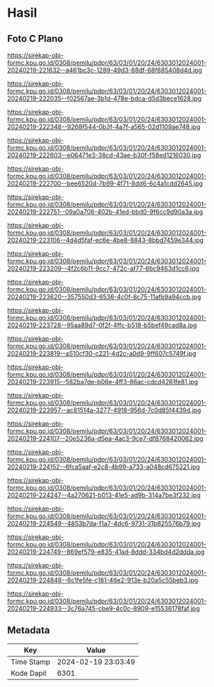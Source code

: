 # Hasil

## Foto C Plano

https://sirekap-obj-formc.kpu.go.id/0308/pemilu/pdpr/63/03/01/20/24/6303012024001-20240219-221632--a461bc3c-1289-49d3-88df-68f685408d4d.jpg

https://sirekap-obj-formc.kpu.go.id/0308/pemilu/pdpr/63/03/01/20/24/6303012024001-20240219-222035--f02567ae-3b1d-478e-bdca-d5d3bece1628.jpg

https://sirekap-obj-formc.kpu.go.id/0308/pemilu/pdpr/63/03/01/20/24/6303012024001-20240219-222348--9268f544-0b3f-4a7f-a565-02d1109ae748.jpg

https://sirekap-obj-formc.kpu.go.id/0308/pemilu/pdpr/63/03/01/20/24/6303012024001-20240219-222603--e06471e3-38cd-43ae-b30f-f58ed1216030.jpg

https://sirekap-obj-formc.kpu.go.id/0308/pemilu/pdpr/63/03/01/20/24/6303012024001-20240219-222700--bee6520d-7b99-4f71-8dd6-6c4a1cdd2645.jpg

https://sirekap-obj-formc.kpu.go.id/0308/pemilu/pdpr/63/03/01/20/24/6303012024001-20240219-222751--09a0a708-402b-41ed-bbd0-9f6cc9d90a3a.jpg

https://sirekap-obj-formc.kpu.go.id/0308/pemilu/pdpr/63/03/01/20/24/6303012024001-20240219-223106--4d4d5faf-ec6e-4be8-8843-8bbd7459e344.jpg

https://sirekap-obj-formc.kpu.go.id/0308/pemilu/pdpr/63/03/01/20/24/6303012024001-20240219-223209--4f2c6b11-9cc7-472c-af77-6bc9463d1cc6.jpg

https://sirekap-obj-formc.kpu.go.id/0308/pemilu/pdpr/63/03/01/20/24/6303012024001-20240219-223620--357550d3-6536-4c0f-8c75-11afb9a94ccb.jpg

https://sirekap-obj-formc.kpu.go.id/0308/pemilu/pdpr/63/03/01/20/24/6303012024001-20240219-223728--95aa89d7-0f2f-4ffc-b518-b5bef49cad8a.jpg

https://sirekap-obj-formc.kpu.go.id/0308/pemilu/pdpr/63/03/01/20/24/6303012024001-20240219-223819--a510cf30-c221-4d2c-a0d9-9ff607c5749f.jpg

https://sirekap-obj-formc.kpu.go.id/0308/pemilu/pdpr/63/03/01/20/24/6303012024001-20240219-223915--582ba7de-b06e-4ff3-86ac-cdcd4261fe81.jpg

https://sirekap-obj-formc.kpu.go.id/0308/pemilu/pdpr/63/03/01/20/24/6303012024001-20240219-223957--ac81514a-3277-4918-956d-7c0d85f4439d.jpg

https://sirekap-obj-formc.kpu.go.id/0308/pemilu/pdpr/63/03/01/20/24/6303012024001-20240219-224107--20e5236a-d5ea-4ac3-9ce7-df8768420062.jpg

https://sirekap-obj-formc.kpu.go.id/0308/pemilu/pdpr/63/03/01/20/24/6303012024001-20240219-224152--6fca5aaf-e2c8-4b99-a733-a048cd675221.jpg

https://sirekap-obj-formc.kpu.go.id/0308/pemilu/pdpr/63/03/01/20/24/6303012024001-20240219-224247--4a270621-b013-41e5-ad9b-314a7be3f232.jpg

https://sirekap-obj-formc.kpu.go.id/0308/pemilu/pdpr/63/03/01/20/24/6303012024001-20240219-224549--4853b7da-f1a7-4dc6-9731-31b825576b79.jpg

https://sirekap-obj-formc.kpu.go.id/0308/pemilu/pdpr/63/03/01/20/24/6303012024001-20240219-224749--869ef579-e835-41ad-8ddd-334bd4d2ddda.jpg

https://sirekap-obj-formc.kpu.go.id/0308/pemilu/pdpr/63/03/01/20/24/6303012024001-20240219-224848--6c1fe5fe-c181-46e2-913e-b20a5c55beb3.jpg

https://sirekap-obj-formc.kpu.go.id/0308/pemilu/pdpr/63/03/01/20/24/6303012024001-20240219-224933--3c76a745-cbe9-4c0c-8909-e15536178faf.jpg


## Metadata

| Key        | Value               |
| ---------- | ------------------- |
| Time Stamp | 2024-02-19 23:03:49 |
| Kode Dapil | 6301                |



